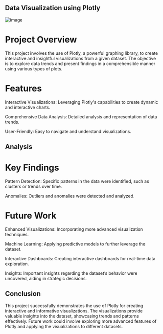 ## Data Visualization using Plotly

![image](https://github.com/user-attachments/assets/cf58e769-586d-4fc0-91c4-9c2e6d97afd7)


# Project Overview

This project involves the use of Plotly, a powerful graphing library, to create interactive and insightful visualizations from a given dataset. The objective is to explore data trends and present findings in a comprehensible manner using various types of plots.

# Features

Interactive Visualizations: Leveraging Plotly's capabilities to create dynamic and interactive charts.

Comprehensive Data Analysis: Detailed analysis and representation of data trends.

User-Friendly: Easy to navigate and understand visualizations.

## Analysis

# Key Findings

Pattern Detection: Specific patterns in the data were identified, such as clusters or trends over time.

Anomalies: Outliers and anomalies were detected and analyzed.

# Future Work

Enhanced Visualizations: Incorporating more advanced visualization techniques.

Machine Learning: Applying predictive models to further leverage the dataset.

Interactive Dashboards: Creating interactive dashboards for real-time data exploration.

Insights: Important insights regarding the dataset’s behavior were uncovered, aiding in strategic decisions.

## Conclusion

This project successfully demonstrates the use of Plotly for creating interactive and informative visualizations. The visualizations provide valuable insights into the dataset, showcasing trends and patterns effectively. Future work could involve exploring more advanced features of Plotly and applying the visualizations to different datasets.
